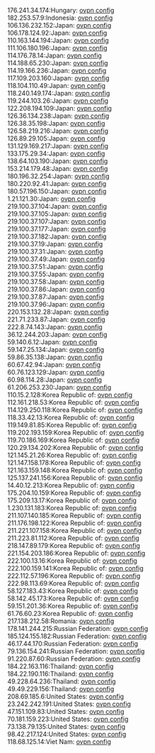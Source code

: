 176.241.34.174:Hungary: [ovpn config](vpn/176_241_34_174.ovpn)  
182.253.57.9:Indonesia: [ovpn config](vpn/182_253_57_9.ovpn)  
106.136.232.152:Japan: [ovpn config](vpn/106_136_232_152.ovpn)  
106.178.124.92:Japan: [ovpn config](vpn/106_178_124_92.ovpn)  
110.163.144.194:Japan: [ovpn config](vpn/110_163_144_194.ovpn)  
111.106.180.196:Japan: [ovpn config](vpn/111_106_180_196.ovpn)  
114.176.78.14:Japan: [ovpn config](vpn/114_176_78_14.ovpn)  
114.188.65.230:Japan: [ovpn config](vpn/114_188_65_230.ovpn)  
114.19.166.236:Japan: [ovpn config](vpn/114_19_166_236.ovpn)  
117.109.203.160:Japan: [ovpn config](vpn/117_109_203_160.ovpn)  
118.104.110.49:Japan: [ovpn config](vpn/118_104_110_49.ovpn)  
118.240.149.174:Japan: [ovpn config](vpn/118_240_149_174.ovpn)  
119.244.103.26:Japan: [ovpn config](vpn/119_244_103_26.ovpn)  
122.208.194.109:Japan: [ovpn config](vpn/122_208_194_109.ovpn)  
126.36.134.238:Japan: [ovpn config](vpn/126_36_134_238.ovpn)  
126.38.35.198:Japan: [ovpn config](vpn/126_38_35_198.ovpn)  
126.58.219.216:Japan: [ovpn config](vpn/126_58_219_216.ovpn)  
126.89.29.105:Japan: [ovpn config](vpn/126_89_29_105.ovpn)  
131.129.169.217:Japan: [ovpn config](vpn/131_129_169_217.ovpn)  
133.175.29.34:Japan: [ovpn config](vpn/133_175_29_34.ovpn)  
138.64.103.190:Japan: [ovpn config](vpn/138_64_103_190.ovpn)  
153.214.179.48:Japan: [ovpn config](vpn/153_214_179_48.ovpn)  
180.196.32.254:Japan: [ovpn config](vpn/180_196_32_254.ovpn)  
180.220.92.41:Japan: [ovpn config](vpn/180_220_92_41.ovpn)  
180.57.196.150:Japan: [ovpn config](vpn/180_57_196_150.ovpn)  
1.21.121.30:Japan: [ovpn config](vpn/1_21_121_30.ovpn)  
219.100.37.104:Japan: [ovpn config](vpn/219_100_37_104.ovpn)  
219.100.37.105:Japan: [ovpn config](vpn/219_100_37_105.ovpn)  
219.100.37.107:Japan: [ovpn config](vpn/219_100_37_107.ovpn)  
219.100.37.177:Japan: [ovpn config](vpn/219_100_37_177.ovpn)  
219.100.37.182:Japan: [ovpn config](vpn/219_100_37_182.ovpn)  
219.100.37.19:Japan: [ovpn config](vpn/219_100_37_19.ovpn)  
219.100.37.31:Japan: [ovpn config](vpn/219_100_37_31.ovpn)  
219.100.37.49:Japan: [ovpn config](vpn/219_100_37_49.ovpn)  
219.100.37.51:Japan: [ovpn config](vpn/219_100_37_51.ovpn)  
219.100.37.55:Japan: [ovpn config](vpn/219_100_37_55.ovpn)  
219.100.37.58:Japan: [ovpn config](vpn/219_100_37_58.ovpn)  
219.100.37.86:Japan: [ovpn config](vpn/219_100_37_86.ovpn)  
219.100.37.87:Japan: [ovpn config](vpn/219_100_37_87.ovpn)  
219.100.37.96:Japan: [ovpn config](vpn/219_100_37_96.ovpn)  
220.153.132.28:Japan: [ovpn config](vpn/220_153_132_28.ovpn)  
221.71.233.87:Japan: [ovpn config](vpn/221_71_233_87.ovpn)  
222.8.74.143:Japan: [ovpn config](vpn/222_8_74_143.ovpn)  
36.12.244.203:Japan: [ovpn config](vpn/36_12_244_203.ovpn)  
59.140.6.12:Japan: [ovpn config](vpn/59_140_6_12.ovpn)  
59.147.25.134:Japan: [ovpn config](vpn/59_147_25_134.ovpn)  
59.86.35.138:Japan: [ovpn config](vpn/59_86_35_138.ovpn)  
60.67.42.94:Japan: [ovpn config](vpn/60_67_42_94.ovpn)  
60.76.123.129:Japan: [ovpn config](vpn/60_76_123_129.ovpn)  
60.98.114.28:Japan: [ovpn config](vpn/60_98_114_28.ovpn)  
61.206.253.230:Japan: [ovpn config](vpn/61_206_253_230.ovpn)  
110.15.2.128:Korea Republic of: [ovpn config](vpn/110_15_2_128.ovpn)  
112.161.218.53:Korea Republic of: [ovpn config](vpn/112_161_218_53.ovpn)  
114.129.250.118:Korea Republic of: [ovpn config](vpn/114_129_250_118.ovpn)  
118.33.42.13:Korea Republic of: [ovpn config](vpn/118_33_42_13.ovpn)  
119.149.81.85:Korea Republic of: [ovpn config](vpn/119_149_81_85.ovpn)  
119.202.193.159:Korea Republic of: [ovpn config](vpn/119_202_193_159.ovpn)  
119.70.186.169:Korea Republic of: [ovpn config](vpn/119_70_186_169.ovpn)  
120.29.134.202:Korea Republic of: [ovpn config](vpn/120_29_134_202.ovpn)  
121.145.21.26:Korea Republic of: [ovpn config](vpn/121_145_21_26.ovpn)  
121.147.158.178:Korea Republic of: [ovpn config](vpn/121_147_158_178.ovpn)  
121.163.159.148:Korea Republic of: [ovpn config](vpn/121_163_159_148.ovpn)  
125.137.241.156:Korea Republic of: [ovpn config](vpn/125_137_241_156.ovpn)  
14.40.12.213:Korea Republic of: [ovpn config](vpn/14_40_12_213.ovpn)  
175.204.10.159:Korea Republic of: [ovpn config](vpn/175_204_10_159.ovpn)  
175.209.13.17:Korea Republic of: [ovpn config](vpn/175_209_13_17.ovpn)  
1.230.131.183:Korea Republic of: [ovpn config](vpn/1_230_131_183.ovpn)  
211.107.140.185:Korea Republic of: [ovpn config](vpn/211_107_140_185.ovpn)  
211.176.198.122:Korea Republic of: [ovpn config](vpn/211_176_198_122.ovpn)  
211.221.107.158:Korea Republic of: [ovpn config](vpn/211_221_107_158.ovpn)  
211.223.81.112:Korea Republic of: [ovpn config](vpn/211_223_81_112.ovpn)  
218.147.89.179:Korea Republic of: [ovpn config](vpn/218_147_89_179.ovpn)  
221.154.203.186:Korea Republic of: [ovpn config](vpn/221_154_203_186.ovpn)  
222.100.13.16:Korea Republic of: [ovpn config](vpn/222_100_13_16.ovpn)  
222.100.159.141:Korea Republic of: [ovpn config](vpn/222_100_159_141.ovpn)  
222.112.57.196:Korea Republic of: [ovpn config](vpn/222_112_57_196.ovpn)  
222.98.113.69:Korea Republic of: [ovpn config](vpn/222_98_113_69.ovpn)  
58.127.183.43:Korea Republic of: [ovpn config](vpn/58_127_183_43.ovpn)  
58.142.45.173:Korea Republic of: [ovpn config](vpn/58_142_45_173.ovpn)  
59.151.201.36:Korea Republic of: [ovpn config](vpn/59_151_201_36.ovpn)  
61.76.60.23:Korea Republic of: [ovpn config](vpn/61_76_60_23.ovpn)  
217.138.212.58:Romania: [ovpn config](vpn/217_138_212_58.ovpn)  
178.141.244.215:Russian Federation: [ovpn config](vpn/178_141_244_215.ovpn)  
185.124.155.182:Russian Federation: [ovpn config](vpn/185_124_155_182.ovpn)  
46.17.44.170:Russian Federation: [ovpn config](vpn/46_17_44_170.ovpn)  
79.136.154.241:Russian Federation: [ovpn config](vpn/79_136_154_241.ovpn)  
91.220.87.60:Russian Federation: [ovpn config](vpn/91_220_87_60.ovpn)  
184.22.163.116:Thailand: [ovpn config](vpn/184_22_163_116.ovpn)  
184.22.190.116:Thailand: [ovpn config](vpn/184_22_190_116.ovpn)  
49.228.64.236:Thailand: [ovpn config](vpn/49_228_64_236.ovpn)  
49.49.229.156:Thailand: [ovpn config](vpn/49_49_229_156.ovpn)  
208.69.185.6:United States: [ovpn config](vpn/208_69_185_6.ovpn)  
23.242.242.191:United States: [ovpn config](vpn/23_242_242_191.ovpn)  
47.151.109.83:United States: [ovpn config](vpn/47_151_109_83.ovpn)  
70.181.159.223:United States: [ovpn config](vpn/70_181_159_223.ovpn)  
73.138.79.135:United States: [ovpn config](vpn/73_138_79_135.ovpn)  
98.42.217.124:United States: [ovpn config](vpn/98_42_217_124.ovpn)  
118.68.125.14:Viet Nam: [ovpn config](vpn/118_68_125_14.ovpn)  

